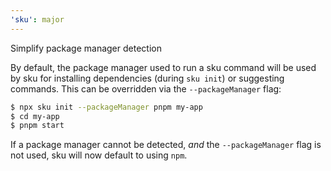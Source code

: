 ```yaml
---
'sku': major
---
```


Simplify package manager detection

By default, the package manager used to run a sku command will be used by sku for installing dependencies (during `sku init`) or suggesting commands.
This can be overridden via the `--packageManager` flag:

```sh
$ npx sku init --packageManager pnpm my-app
$ cd my-app
$ pnpm start
```

If a package manager cannot be detected, _and_ the `--packageManager` flag is not used, sku will now default to using `npm`.
